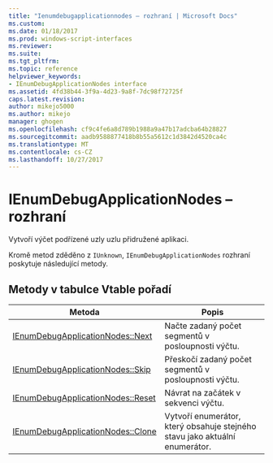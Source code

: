 ```yaml
---
title: "Ienumdebugapplicationnodes – rozhraní | Microsoft Docs"
ms.custom: 
ms.date: 01/18/2017
ms.prod: windows-script-interfaces
ms.reviewer: 
ms.suite: 
ms.tgt_pltfrm: 
ms.topic: reference
helpviewer_keywords:
- IEnumDebugApplicationNodes interface
ms.assetid: 4fd38b44-3f9a-4d23-9a8f-7dc98f72725f
caps.latest.revision: 
author: mikejo5000
ms.author: mikejo
manager: ghogen
ms.openlocfilehash: cf9c4fe6a8d789b1988a9a47b17adcba64b28827
ms.sourcegitcommit: aadb9588877418b8b55a5612c1d3842d4520ca4c
ms.translationtype: MT
ms.contentlocale: cs-CZ
ms.lasthandoff: 10/27/2017
---
```

# <a name="ienumdebugapplicationnodes-interface"></a>IEnumDebugApplicationNodes – rozhraní
Vytvoří výčet podřízené uzly uzlu přidružené aplikaci.  
  
 Kromě metod zděděno z `IUnknown`, `IEnumDebugApplicationNodes` rozhraní poskytuje následující metody.  
  
## <a name="methods-in-vtable-order"></a>Metody v tabulce Vtable pořadí  
  
|Metoda|Popis|  
|------------|-----------------|  
|[IEnumDebugApplicationNodes::Next](../../winscript/reference/ienumdebugapplicationnodes-next.md)|Načte zadaný počet segmentů v posloupnosti výčtu.|  
|[IEnumDebugApplicationNodes::Skip](../../winscript/reference/ienumdebugapplicationnodes-skip.md)|Přeskočí zadaný počet segmentů v posloupnosti výčtu.|  
|[IEnumDebugApplicationNodes::Reset](../../winscript/reference/ienumdebugapplicationnodes-reset.md)|Návrat na začátek v sekvenci výčtu.|  
|[IEnumDebugApplicationNodes::Clone](../../winscript/reference/ienumdebugapplicationnodes-clone.md)|Vytvoří enumerátor, který obsahuje stejného stavu jako aktuální enumerátor.|